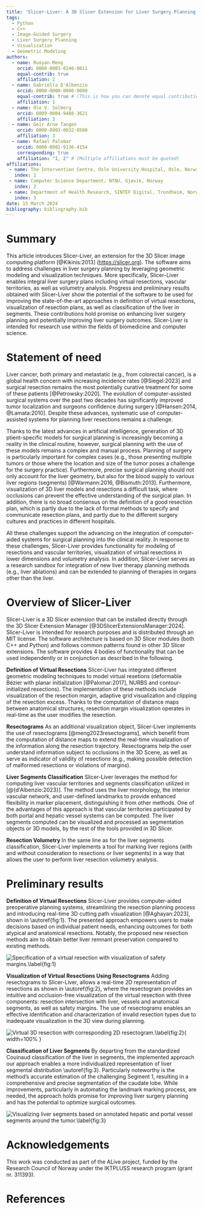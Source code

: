 ```yaml
---
title: 'Slicer-Liver: A 3D Slicer Extension for Liver Surgery Planning'
tags:
  - Python
  - C++
  - Image-Guided Surgery
  - Liver Surgery Planning
  - Visualization
  - Geometric Modeling
authors:
  - name: Ruoyan Meng
    orcid: 0000-0003-0246-0011
    equal-contrib: true
    affiliation: 2
  - name: Gabriella D'Albenzio
    orcid: 0000-0000-0000-0000
    equal-contrib: true # (This is how you can denote equal contributions between multiple authors)
    affiliation: 1
  - name: Ole V. Solberg
    orcid: 0009-0004-9488-3621
    affiliation: 3
  - name: Geir Arne Tangen
    orcid: 0000-0003-0032-8500
    affiliation: 3
  - name: Rafael Palomar
    orcid: 0000-0002-9136-4154
    corresponding: true
    affiliation: "1, 2" # (Multiple affiliations must be quoted)
affiliations:
 - name: The Intervention Centre, Oslo University Hospital, Oslo, Norway
   index: 1
 - name: Computer Science Department, NTNU, Gjøvik, Norway
   index: 2
 - name: Department of Health Research, SINTEF Digital, Trondheim, Norway 
   index: 3
date: 15 March 2024
bibliography: bibliography.bib
---
```


# Summary

This article introduces Slicer-Liver, an extension for the 3D Slicer image computing platform [@Kikinis:2013] (https://slicer.org). The software aims to address challenges in liver surgery planning by leveraging geometric modeling and visualization techniques. More specifically, Slicer-Liver enables integral liver surgery plans including virtual resections, vascular territories, as well as volumetry analysis. Progress and preliminary results obtained with Slicer-Liver show the potential of the software to be used for improving the state-of-the-art approaches in definition of virtual resections, visualization of resection plans, as well as classification of the liver in segments. These contributions hold promise on enhancing liver surgery planning and potentially improving liver surgery outcomes. Slicer-Liver is intended for research use within the fields of biomedicine and computer science.

# Statement of need

Liver cancer, both primary and metastatic (e.g., from colorectal cancer), is a global health concern with increasing incidence rates [@Siegel:2023] and surgical resection remains the most potentially curative treatment for some of these patients [@Petrowsky:2020]. The evolution of computer-assisted surgical systems over the past two decades has significantly improved tumor localization and surgeons confidence during surgery [@Hansen:2014, @Lamata:2010]. Despite these advances, systematic use of computer-assisted systems for planning liver resections remains a challenge.

Thanks to the latest advances in artificial intelligence, generation of 3D ptient-specific models for surgical planning is increasingly becoming a reality in the clinical routine, however, surgical planning with the use of these models remains a complex and  manual process. Planning of surgery is particularly important for complex cases (e.g., those presenting multiple tumors or those where the location and size of the tumor poses a challenge for the surgery practice). Furthermore, precise surgical planning should not only account for the liver geometry, but also for the blood supply to various liver regions (segments) [@Warmann:2016, @Bismuth:2013]. Furthermore, visualization of 3D liver models and resections a difficult task, where occlusions can prevent the effective understanding of the surgical plan. In addition, there is no broad consensus on the definition of a good resection plan, which is partly due to the lack of formal methods to specify and communicate resection plans, and partly due to the different surgery cultures and practices in different hospitals.

All these challenges support the advancing on the integration of computer-aided systems for surgical planning into the clinical reality. In response to these challenges, Slicer-Liver provides functionality for modeling of resections and vascular territories, visualization of virtual resections in lower dimensions and volumetry analysis. In addition, Slicer-Liver serves as a research sandbox for integration of new liver therapy planning methods (e.g., liver ablations) and can be extended to planning of therapies in organs other than the liver.

# Overview of Slicer-Liver

Slicer-Liver is a 3D Slicer extension that can be installed directly through the 3D Slicer Extension Manager [@3DSlicerExtensionsManager:2024]. Slicer-Liver is intended for research purposes and is distributed through an MIT license. The software architecture is based on 3D Slicer modules (both C++ and Python) and follows common patterns found in other 3D Slicer extensions. The software provides 4 bodies of functionality that can be used independently or in conjunction as described in the following. 

**Definition of Virtual Resections**
Slicer-Liver has integrated different geometric modeling techniques to model virtual resetions (deformable Bézier with planar initialization [@Palomar:2017], NURBS and contour-initialized resections). The implementation of these methods include visualization of the resection margin, adaptive grid visualization and clipping of the resection excess. Thanks to the computation of distance maps between anatomical structures, resection margin visualization operates in real-time as the user modifies the resection.

**Resectograms**
As an additional visualization object, Slicer-Liver implements the use of resectograms [@meng2023resectograms], which benefit from the computation of distance maps to extend the real-time visualization of the information along the resection trajectory. Resectograms help the user understand information subject to occlusions in the 3D Scene, as well as serve as indicator of validity of resections (e.g., making possible detection of malformed resections or violations of margins).

**Liver Segments Classification**
Slicer-Liver leverages the method for computing liver vascular territories and segments classification utilized in [@{d'Albenzio:2023}]. The method uses the liver morphology, the interior vascular network, and user-defined landmarks to provide enhanced flexibility in marker placement, distinguishing it from other methods. One of the advantages of this approach is that vascular territories participated by both portal and hepatic vessel systems can be computed. The liver segments computed can be visualized and processed as segmentation objects or 3D models, by the rest of the tools provided in 3D Slicer.

**Resection Volumetry**
In the same line as for the liver segments classification, Slicer-Liver implements a tool for marking liver regions (with and without consideration to resections or liver segments) in a way that allows the user to perform liver resection volumetry analysis.

# Preliminary results

**Definition of Virtual Resections**
Slicer-Liver provides computer-aided preoperative planning systems, streamlining the resection planning process and introducing real-time 3D cutting path visualization [@Aghayan:2023], shown in \autoref{fig:1}. The presented approach empowers users to make decisions based on individual patient needs, enhancing outcomes for both atypical and anatomical resections. Notably, the proposed new resection methods aim to obtain better liver remnant preservation compared to existing methods.

![Specification of a virtual resection with visualization of safety margins.\label{fig:1}](Screenshots/Slicer-Liver_screenshot_04.png)

**Visualization of Virtual Resections Using Resectograms**
Adding resectograms to Slicer-Liver, allows a real-time 2D representation of resections as shown in \autoref{fig:2}, where the resectogram provides an intuitive and occlusion-free visualization of the virtual resection with three components: resection intersection with liver, vessels and anatomical segments, as well as safety margins. The use of resectograms enables an effective identification and characterization of invalid resection types due to inadequate visualization in the 3D view during planning. 

![Virtual 3D resection with corresponding 2D resectogram.\label{fig:2}](Screenshots/resectograms-overview.svg){ width=100% }

**Classification of Liver Segments**
By departing from the standardized Couinaud classification of the liver in segments, the implemented approach our approach enables a more individualized representation of liver segmental distribution \autoref{fig:3}. Particularly noteworthy is the method’s accurate estimation of the challenging Segment 1, resulting in a comprehensive and precise segmentation of the caudate lobe. While improvements, particularly in automating the landmark marking process, are needed, the approach holds promise for improving liver surgery planning and has the potential to optimize surgical outcomes.

![Visualizing liver segments based on annotated hepatic and portal vessel segments around the tumor.\label{fig:3}](Screenshots/JossFigure3.png)

# Acknowledgements
This work was conducted as part of the ALive project, funded by the Research Council of Norway under the IKTPLUSS research program (grant nr. 311393).

# References
